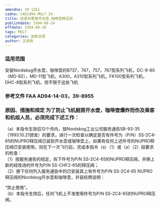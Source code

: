 ```yaml
---
amendno: 39-1261  
cadno: CAD1994-MULT-24  
title: 检查并更换开水壶,咖啡壶释压阀  
publishdate: 1994-08-24  
effdate: 1994-08-30  
tags: MULT  
categories: 民航总局  
author: 王彦田  
---
```

  
### 适用范围  
安装Nordskog开水壶，咖啡壶的B737，747，757，767型系列飞机，DC-9-80（MD-82），MD-11型飞机，A300，A310型系列飞机，FK100型系列飞机，DHC-8型系列飞机，但不限于这些飞机  
  
<!--more-->  
### 参考文件   FAA AD94-14-03，39-8955  
  
### 原因、措施和规定 为了防止飞机厨房开水壶，咖啡壶爆炸而伤及乘客和机组人员，必须完成下述工作：  
（a）本指令生效后12个月内，按Nordskog工业公司服务通告SB-93-35（1993.10.21颁发）的要求，进行一次检查以确定是否有件号为（P/N）SS-2C4-65的NUPRO释压阀已装到开水壶或咖啡壶上，如果有任何上述件号的NUPRO释压阀已安装使用，则在下一次飞行前，完成本指令（a）（1）或（a）（2）段要求的检查：  
    （1）按服务通告的规定，拆下件号为P/N SS-2C4-65的NUPRO释压阀，并换上新的经改进的件号为P/N SS-CHF2-65的释压阀；  
（2）换下任何列入服务通告中的已安装其上有件号为P/N SS-2C4-65 NUPRO 释压阀的Nordskog开水壶和咖啡壶，并装标牌说明：  
  
      
“禁止使用”。  
（b）本指令生效后，任何飞机上不准使用件号为P/N SS-2C4-65的NUPRO释压阀。  

